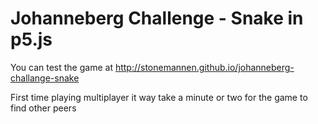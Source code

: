 # Johanneberg Challenge - Snake in p5.js

You can test the game at <http://stonemannen.github.io/johanneberg-challange-snake>

First time playing multiplayer it way take a minute or two for the game to find other peers
